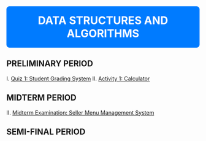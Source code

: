 <div align="center" style="background-color: #007BFF; color: white; padding: 20px; border-radius: 8px;">
  <h1 style="margin: 0;">DATA STRUCTURES AND ALGORITHMS</h1>
</div>

## PRELIMINARY PERIOD
I. [Quiz 1: Student Grading System](https://github.com/PetyrBob/Data-Structures-and-Algorithms/blob/main/calcuaverage.cpp) 
II. [Activity 1: Calculator](https://github.com/PetyrBob/Data-Structures-and-Algorithms/blob/main/calculator.cpp)
## MIDTERM PERIOD
II. [Midterm Examination: Seller Menu Management System](https://github.com/PetyrBob/Seller-Menu-Management-Sysrtem)
## SEMI-FINAL PERIOD
